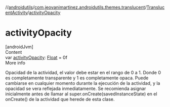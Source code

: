 //[androidutils](../../index.md)/[com.jeovanimartinez.androidutils.themes.translucent](../index.md)/[TranslucentActivity](index.md)/[activityOpacity](activity-opacity.md)



# activityOpacity  
[androidJvm]  
Content  
var [activityOpacity](activity-opacity.md): [Float](https://kotlinlang.org/api/latest/jvm/stdlib/kotlin/-float/index.html) = 0f  
More info  


Opacidad de la actividad, el valor debe estar en el rango de 0 a 1. Donde 0 es completamente transparente y 1 es completamente opaca. Puede cambiarse en cualquier momento durante la ejecución de la actividad, y la opacidad se vera reflejada inmediatamente. Se recomienda asignar inicialmente antes de llamar al super.onCreate(savedInstanceState) en el onCreate() de la actividad que herede de esta clase.

  



